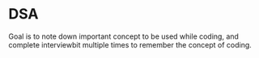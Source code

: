 # DSA
Goal is to note down important concept to be used while coding, and complete interviewbit multiple times to remember the concept of coding.

